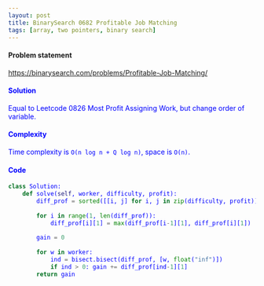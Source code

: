 ```yaml
---
layout: post
title: BinarySearch 0682 Profitable Job Matching
tags: [array, two pointers, binary search]
---
```


#### Problem statement

<a href="https://binarysearch.com/problems/Profitable-Job-Matching/"> <font color = blue>https://binarysearch.com/problems/Profitable-Job-Matching/

#### Solution
Equal to Leetcode 0826 Most Profit Assigning Work, but change order of variable.

#### Complexity
Time complexity is `O(n log n + Q log n)`, space is `O(n)`.

#### Code
```python
class Solution:
    def solve(self, worker, difficulty, profit):
        diff_prof = sorted([[i, j] for i, j in zip(difficulty, profit)])
        
        for i in range(1, len(diff_prof)):
            diff_prof[i][1] = max(diff_prof[i-1][1], diff_prof[i][1]) 
        
        gain = 0
        
        for w in worker:
            ind = bisect.bisect(diff_prof, [w, float("inf")])
            if ind > 0: gain += diff_prof[ind-1][1]
        return gain
```
